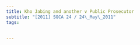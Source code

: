 ```yaml
---
title: Kho Jabing and another v Public Prosecutor 
subtitle: "[2011] SGCA 24 / 24\_May\_2011"
tags:


---
```


